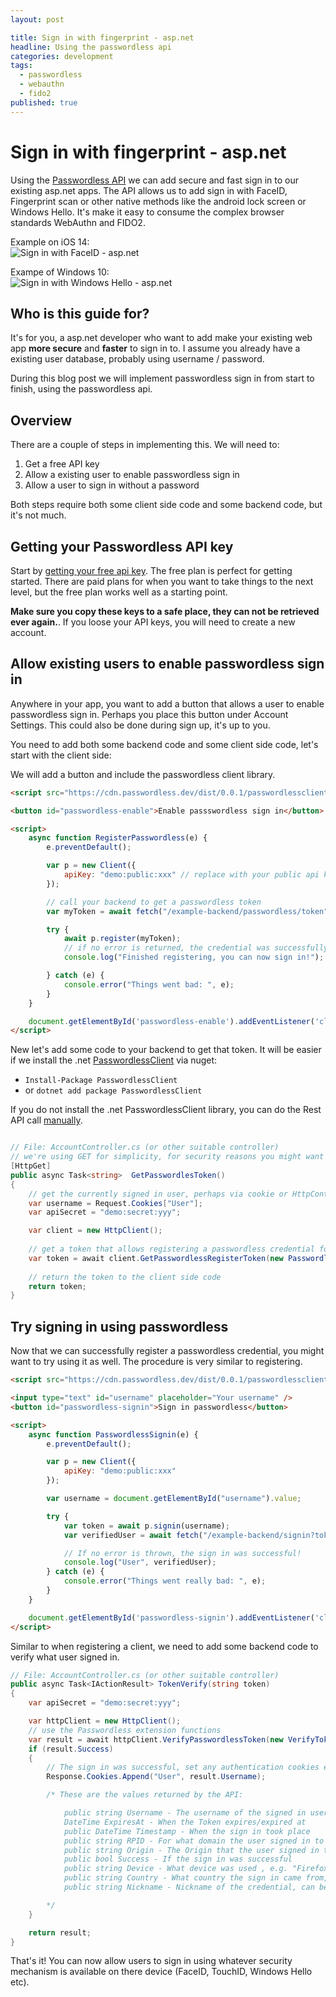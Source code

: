 ```yaml
---
layout: post

title: Sign in with fingerprint - asp.net
headline: Using the passwordless api
categories: development
tags: 
  - passwordless
  - webauthn
  - fido2
published: true
---
```


# Sign in with fingerprint - asp.net

Using the [Passwordless API](https://beta.passwordless.dev/) we can add secure and fast sign in to our existing asp.net apps. The API allows us to add sign in with FaceID, Fingerprint scan or other native methods like the android lock screen or Windows Hello. It's make it easy to consume the complex  browser standards WebAuthn and FIDO2. 


Example on iOS 14:  
![Sign in with FaceID - asp.net](https://user-images.githubusercontent.com/357283/100014365-8e627300-2dd6-11eb-8e3d-db7566adfacb.png)

Exampe of Windows 10:  
![Sign in with Windows Hello - asp.net](https://user-images.githubusercontent.com/357283/100014246-696e0000-2dd6-11eb-93c0-996ab963df42.png)


## Who is this guide for?

It's for you, a asp.net developer who want to add make your existing web app **more secure** and **faster** to sign in to. I assume you already have a existing user database, probably using username / password.

During this blog post we will implement passwordless sign in from start to finish, using the passwordless api.


## Overview

There are a couple of steps in implementing this. We will need to:

1. Get a free API key
2. Allow a existing user to enable passwordless sign in
3. Allow a user to sign in without a password

Both steps require both some client side code and some backend code, but it's not much.

## Getting your Passwordless API key

Start by [getting your free api key](https://beta.passwordless.dev/create-account). The free plan is perfect for getting started. There are paid plans for when you want to take things to the next level, but the free plan works well as a starting point.

**Make sure you copy these keys to a safe place, they can not be retrieved ever again.**. If you loose your API keys, you will need to create a new account.

## Allow existing users to enable passwordless sign in

Anywhere in your app, you want to add a button that allows a user to enable passwordless sign in. Perhaps you place this button under Account Settings. This could also be done during sign up, it's up to you. 

You need to add both some backend code and some client side code, let's start with the client side:

We will add a button and include the passwordless client library.

```html
<script src="https://cdn.passwordless.dev/dist/0.0.1/passwordlessclient.min.js" integrity="sha384-TPor6eIWM4IefSReNrio8zR0tr3LIHYNSwlSNKArZo42TEWTmByjkkJm/vvnUxxv" crossorigin="anonymous"></script>

<button id="passwordless-enable">Enable passswordless sign in</button>

<script>
    async function RegisterPasswordless(e) {
        e.preventDefault();

        var p = new Client({
            apiKey: "demo:public:xxx" // replace with your public api key
        });

        // call your backend to get a passwordless token
        var myToken = await fetch("/example-backend/passwordless/token").then(r => r.text());

        try {
            await p.register(myToken);
            // if no error is returned, the credential was successfully registered
            console.log("Finished registering, you can now sign in!");

        } catch (e) {
            console.error("Things went bad: ", e);
        }
    }

    document.getElementById('passwordless-enable').addEventListener('click', RegisterPasswordless);
</script>
```

New let's add some code to your backend to get that token.
It will be easier if we install the .net [PasswordlessClient](https://www.nuget.org/packages/PasswordlessClient/) via nuget:

* `Install-Package PasswordlessClient`
* or `dotnet add package PasswordlessClient` 

If you do not install the .net PasswordlessClient library, you can do the Rest API call [manually](https://github.com/passwordless/passwordless-client-js#register-a-webauthn-credential-to-user).

```csharp

// File: AccountController.cs (or other suitable controller)
// we're using GET for simplicity, for security reasons you might want to use POST and send a xsrf-token.
[HttpGet]
public async Task<string>  GetPasswordlesToken()
{
    // get the currently signed in user, perhaps via cookie or HttpContext.
    var username = Request.Cookies["User"];
    var apiSecret = "demo:secret:yyy";

    var client = new HttpClient();
    
    // get a token that allows registering a passwordless credential for this username
    var token = await client.GetPasswordlessRegisterToken(new PasswordlessTokenParameters(apiSecret, username));
    
    // return the token to the client side code
    return token;
}
```

## Try signing in using passwordless

Now that we can successfully register a passwordless credential, you might want to try using it as well. The procedure is very similar to registering.


```html
<script src="https://cdn.passwordless.dev/dist/0.0.1/passwordlessclient.min.js" integrity="sha384-TPor6eIWM4IefSReNrio8zR0tr3LIHYNSwlSNKArZo42TEWTmByjkkJm/vvnUxxv" crossorigin="anonymous"></script>

<input type="text" id="username" placeholder="Your username" />
<button id="passwordless-signin">Sign in passwordless</button>

<script>
    async function PasswordlessSignin(e) {
        e.preventDefault();

        var p = new Client({
            apiKey: "demo:public:xxx"
        });

        var username = document.getElementById("username").value;

        try {
            var token = await p.signin(username);
            var verifiedUser = await fetch("/example-backend/signin?token=" + token).then(r => r.json());

            // If no error is thrown, the sign in was successful!
            console.log("User", verifiedUser);
        } catch (e) {
            console.error("Things went really bad: ", e);
        }
    }

    document.getElementById('passwordless-signin').addEventListener('click', PasswordlessSignin);
</script>
```
Similar to when registering a client, we need to add some backend code to verify what user signed in.


```csharp
// File: AccountController.cs (or other suitable controller)
public async Task<IActionResult> TokenVerify(string token)
{
    var apiSecret = "demo:secret:yyy";

    var httpClient = new HttpClient();
    // use the Passwordless extension functions
    var result = await httpClient.VerifyPasswordlessToken(new VerifyTokenParameters(apiSecret, token));
    if (result.Success)
    {      
        // The sign in was successful, set any authentication cookies etc
        Response.Cookies.Append("User", result.Username);

        /* These are the values returned by the API:

            public string Username - The username of the signed in user
            DateTime ExpiresAt - When the Token expires/expired at            
            public DateTime Timestamp - When the sign in took place
            public string RPID - For what domain the user signed in to (example.com)
            public string Origin - The Origin that the user signed in to (https://auth.example.com)
            public bool Success - If the sign in was successful
            public string Device - What device was used , e.g. "Firefox, Windows 10"
            public string Country - What country the sign in came from, e.g. "US".
            public string Nickname - Nickname of the credential, can be supplied when registering it.

        */
    }

    return result;
}
```
That's it! You can now allow users to sign in using whatever security mechanism is available on there device (FaceID, TouchID, Windows Hello etc).